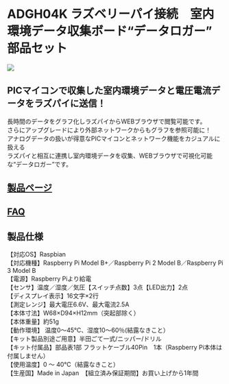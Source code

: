 # ADGH04K ラズベリーパイ接続　室内環境データ収集ボード“データロガー” 部品セット

![](https://bit-trade-one.co.jp/wp/wp-content/uploads/2017/03/f0d68d0fb4177a69cd7e9efe797ba260.png)

## PICマイコンで収集した室内環境データと電圧電流データをラズパイに送信！

長時間のデータをグラフ化しラズパイからWEBブラウザで閲覧可能です。  
さらにアップグレードにより外部ネットワークからもグラフを参照可能に！  
アナログデータの扱いが得意なPICマイコンとネットワーク機能をカジュアルに扱える  
ラズパイと相互に連携し室内環境データを収集、WEBブラウザで可視化可能な“データロガー”です。  

## [製品ページ](https://bit-trade-one.co.jp/product/picraspi/adgh04/)

## [FAQ](https://github.com/bit-trade-one/ADGH04P_Enviroment_Data_Logger/blob/master/FAQ.md)

## 製品仕様

【対応OS】Raspbian  
【対応機種】Raspberry Pi Model B+／Raspberry Pi 2 Model B／Raspberry Pi 3 Model B  
【電源】Raspberry Piより給電  
【センサ】温度／湿度／気圧【スイッチ点数】3点【LED出力】2点  
【ディスプレイ表示】16文字×2行  
【測定レンジ】最大電圧6.6V、最大電流2.5A  
【本体寸法】W68×D94×H12mm（突起部除く）  
【本体重量】約51g  
【動作環境】 温度0～45℃、湿度10～60％(結露なきこと）  
【キット製品別途ご用意】半田ごて一式/ニッパー/ドリル  
【キット付属品】部品表1部 フラットケーブル40Pin　1本（Raspberry Pi本体は付属しません）  
【使用温度】0 ～ 40℃（結露なきこと）  
【生産国】Made in Japan　【組立済み保証期間】お買い上げから1年間  
